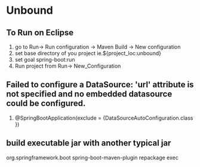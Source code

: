 # Unbound

## To Run on Eclipse
1. go to Run-> Run configuration -> Maven Build -> New configuration
2. set base directory of you project ie.${project_loc:unbound}
3. set goal spring-boot:run
4. Run project from Run-> New_Configuration 

## Failed to configure a DataSource: 'url' attribute is not specified and no embedded datasource could be configured.
1. @SpringBootApplication(exclude = {DataSourceAutoConfiguration.class })

## build executable jar with another typical jar
<plugin>
	<groupId>org.springframework.boot</groupId>
	<artifactId>spring-boot-maven-plugin</artifactId>
	<executions>
		<execution>
			<goals>
				<goal>repackage</goal>
			</goals>
			<configuration>
				<classifier>exec</classifier>
			</configuration>
		</execution>
	</executions>
</plugin>